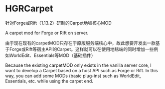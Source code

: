 # HGRCarpet
针对Forge或Rift（1.13.2）研制的Carpet地毯核心MOD

A carpet mod for Forge or Rift on server.

由于现在现有的carpetMOD只存在于原版服务端核心中，故此想要开发出一款基于Forge或Rift等宿主API的Carpet。这样就可以在使用地毯端的同时增加一些例如WorldEdit、Essentials等MOD（基础插件）

Because the existing carpetMOD only exists in the vanilla server core, I want to develop a Carpet based on a host API such as Forge or Rift. In this way, you can add some MODs (basic plug-ins) such as WorldEdit, Essentials, etc. while using the carpet end.


